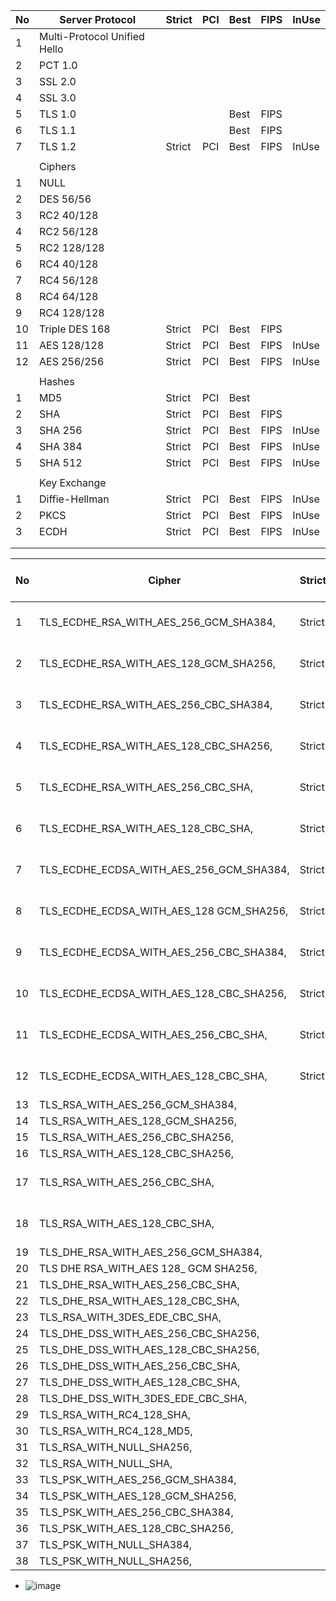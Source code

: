 | No                                                            | Server Protocol              |  Strict  | PCI          |  Best |  FIPS | InUse |   
| ------------------------------------------------------------- | ---------------------------- | -------- | ------------ | ----- | ----- | ----- |
| 1                                                             | Multi-Protocol Unified Hello |          |              |       |       |       |
| 2                                                             | PCT 1.0                      |          |              |       |       |       |
| 3                                                             | SSL 2.0                      |          |              |       |       |       |
| 4                                                             | SSL 3.0                      |          |              |       |       |       |
| 5                                                             | TLS 1.0                      |          |              |  Best |  FIPS |       |
| 6                                                             | TLS 1.1                      |          |              |  Best |  FIPS |       |
| 7                                                             | TLS 1.2                      |  Strict  | PCI          |  Best |  FIPS | InUse |
|                                                               |                              |          |              |       |       |       |
|                                                               | Ciphers                      |          |              |       |       |       |
| 1                                                             | NULL                         |          |              |       |       |       |
| 2                                                             | DES 56/56                    |          |              |       |       |       |
| 3                                                             | RC2 40/128                   |          |              |       |       |       |
| 4                                                             | RC2 56/128                   |          |              |       |       |       |
| 5                                                             | RC2 128/128                  |          |              |       |       |       |
| 6                                                             | RC4 40/128                   |          |              |       |       |       |
| 7                                                             | RC4 56/128                   |          |              |       |       |       |
| 8                                                             | RC4 64/128                   |          |              |       |       |       |
| 9                                                             | RC4 128/128                  |          |              |       |       |       |
| 10                                                            | Triple DES 168               |  Strict  | PCI          |  Best |  FIPS |       |
| 11                                                            | AES 128/128                  |  Strict  | PCI          |  Best |  FIPS | InUse |
| 12                                                            | AES 256/256                  |  Strict  | PCI          |  Best |  FIPS | InUse |
|                                                               |                              |          |              |       |       |       |
|                                                               | Hashes                       |          |              |       |       |       |
| 1                                                             | MD5                          |  Strict  | PCI          |  Best |       |       |
| 2                                                             | SHA                          |  Strict  | PCI          |  Best |  FIPS |       |
| 3                                                             | SHA 256                      |  Strict  | PCI          |  Best |  FIPS | InUse |
| 4                                                             | SHA 384                      |  Strict  | PCI          |  Best |  FIPS | InUse |
| 5                                                             | SHA 512                      |  Strict  | PCI          |  Best |  FIPS | InUse |
|                                                               |                              |          |              |       |       |       |
|                                                               | Key Exchange                 |          |              |       |       |       |
| 1                                                             | Diffie-Hellman               |  Strict  | PCI          |  Best |  FIPS | InUse |
| 2                                                             | PKCS                         |  Strict  | PCI          |  Best |  FIPS | InUse |
| 3                                                             | ECDH                         |  Strict  | PCI          |  Best |  FIPS | InUse |
|                                                               |                              |          |              |       |       |       |
|                                                               |                              |          |              |       |       |       |

| No | Cipher                                          |  Strict | PCI |  Best |  FIPS | TLS 1.2 InUse |
| -- | ----------------------------------------------- | ------- | --- | ----- | ----- | ------------- |
| 1  | TLS\_ECDHE\_RSA\_WITH\_AES\_256\_GCM\_SHA384,   |  Strict | PCI |  Best |  FIPS | TLS 1.2 InUse |
| 2  | TLS\_ECDHE\_RSA\_WITH\_AES\_128\_GCM\_SHA256,   |  Strict | PCI |  Best |  FIPS | TLS 1.2 InUse |
| 3  | TLS\_ECDHE\_RSA\_WITH\_AES\_256\_CBC\_SHA384,   |  Strict | PCI |  Best |  FIPS | TLS 1.2 InUse |
| 4  | TLS\_ECDHE\_RSA\_WITH\_AES\_128\_CBC\_SHA256,   |  Strict | PCI |  Best |  FIPS | TLS 1.2 InUse |
| 5  | TLS\_ECDHE\_RSA\_WITH\_AES\_256\_CBC\_SHA,      |  Strict | PCI |  Best |  FIPS | TLS 1.2 InUse |
| 6  | TLS\_ECDHE\_RSA\_WITH\_AES\_128\_CBC\_SHA,      |  Strict | PCI |  Best |  FIPS | TLS 1.2 InUse |
| 7  | TLS\_ECDHE\_ECDSA\_WITH\_AES\_256\_GCM\_SHA384, |  Strict | PCI |  Best |  FIPS | TLS 1.2 InUse |
| 8  | TLS\_ECDHE\_ECDSA\_WITH\_AES\_128 GCM\_SHA256,  |  Strict | PCI |  Best |  FIPS | TLS 1.2 InUse |
| 9  | TLS\_ECDHE\_ECDSA\_WITH\_AES\_256\_CBC\_SHA384, |  Strict | PCI |  Best |  FIPS | TLS 1.2 InUse |
| 10 | TLS\_ECDHE\_ECDSA\_WITH\_AES\_128\_CBC\_SHA256, |  Strict | PCI |  Best |  FIPS | TLS 1.2 InUse |
| 11 | TLS\_ECDHE\_ECDSA\_WITH\_AES\_256\_CBC\_SHA,    |  Strict | PCI |  Best |  FIPS | TLS 1.2 InUse |
| 12 | TLS\_ECDHE\_ECDSA\_WITH\_AES\_128\_CBC\_SHA,    |  Strict | PCI |  Best |  FIPS | TLS 1.2 InUse |
| 13 | TLS\_RSA\_WITH\_AES\_256\_GCM\_SHA384,          |         | PCI |  Best |  FIPS |               |
| 14 | TLS\_RSA\_WITH\_AES\_128\_GCM\_SHA256,          |         | PCI |  Best |  FIPS |               |
| 15 | TLS\_RSA\_WITH\_AES\_256\_CBC\_SHA256,          |         | PCI |  Best |  FIPS |               |
| 16 | TLS\_RSA\_WITH\_AES\_128\_CBC\_SHA256,          |         | PCI |  Best |  FIPS |               |
| 17 | TLS\_RSA\_WITH\_AES\_256\_CBC\_SHA,             |         | PCI |  Best |  FIPS | TLS 1.2 InUse |
| 18 | TLS\_RSA\_WITH\_AES\_128\_CBC\_SHA,             |         | PCI |  Best |  FIPS | TLS 1.2 InUse |
| 19 | TLS\_DHE\_RSA\_WITH\_AES\_256\_GCM\_SHA384,     |         |     |       |  FIPS |               |
| 20 | TLS DHE RSA\_WITH\_AES 128\_ GCM SHA256,        |         |     |       |  FIPS |               |
| 21 | TLS\_DHE\_RSA\_WITH\_AES\_256\_CBC\_SHA,        |         |     |       |  FIPS |               |
| 22 | TLS\_DHE\_RSA\_WITH\_AES\_128\_CBC\_SHA,        |         |     |       |  FIPS |               |
| 23 | TLS\_RSA\_WITH\_3DES\_EDE\_CBC\_SHA,            |         |     |       |  FIPS |               |
| 24 | TLS\_DHE\_DSS\_WITH\_AES\_256\_CBC\_SHA256,     |         |     |       |  FIPS |               |
| 25 | TLS\_DHE\_DSS\_WITH\_AES\_128\_CBC\_SHA256,     |         |     |       |  FIPS |               |
| 26 | TLS\_DHE\_DSS\_WITH\_AES\_256\_CBC\_SHA,        |         |     |       |  FIPS |               |
| 27 | TLS\_DHE\_DSS\_WITH\_AES\_128\_CBC\_SHA,        |         |     |       |  FIPS |               |
| 28 | TLS\_DHE\_DSS\_WITH\_3DES\_EDE\_CBC\_SHA,       |         |     |       |  FIPS |               |
| 29 | TLS\_RSA\_WITH\_RC4\_128\_SHA,                  |         |     |       |       |               |
| 30 | TLS\_RSA\_WITH\_RC4\_128\_MD5,                  |         |     |       |       |               |
| 31 | TLS\_RSA\_WITH\_NULL\_SHA256,                   |         |     |       |       |               |
| 32 | TLS\_RSA\_WITH\_NULL\_SHA,                      |         |     |       |       |               |
| 33 | TLS\_PSK\_WITH\_AES\_256\_GCM\_SHA384,          |         |     |       |       |               |
| 34 | TLS\_PSK\_WITH\_AES\_128\_GCM\_SHA256,          |         |     |       |       |               |
| 35 | TLS\_PSK\_WITH\_AES\_256\_CBC\_SHA384,          |         |     |       |       |               |
| 36 | TLS\_PSK\_WITH\_AES\_128\_CBC\_SHA256,          |         |     |       |       |               |
| 37 | TLS\_PSK\_WITH\_NULL\_SHA384,                   |         |     |       |       |               |
| 38 | TLS\_PSK\_WITH\_NULL\_SHA256,                   |         |     |       |       |               |


* ![image](https://user-images.githubusercontent.com/91881471/164943077-3f09c1fe-260b-4e12-9988-6e9df4b31221.png)
